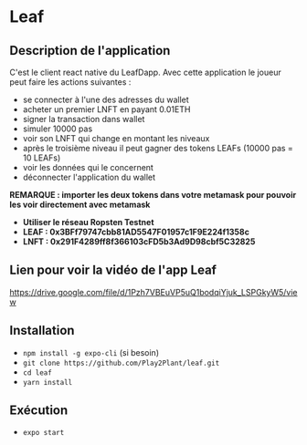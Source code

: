 # Leaf

## Description de l'application
C'est le client react native du LeafDapp. 
Avec cette application le joueur peut faire les actions suivantes :
  - se connecter à l'une des adresses du wallet
  - acheter un premier LNFT en payant 0.01ETH
  - signer la transaction dans wallet
  - simuler 10000 pas
  - voir son LNFT qui change en montant les niveaux
  - après le troisième niveau il peut gagner des tokens LEAFs (10000 pas = 10 LEAFs)
  - voir les données qui le concernent
  - déconnecter l'application du wallet
 
**REMARQUE : importer les deux tokens dans votre metamask pour pouvoir les voir directement avec metamask**
  - **Utiliser le réseau Ropsten Testnet** 
  - **LEAF : 0x3BFf79747cbb81AD5547F01957c1F9E224f1358c**
  - **LNFT : 0x291F4289ff8f366103cFD5b3Ad9D98cbf5C32825**

## Lien pour voir la vidéo de l'app Leaf
https://drive.google.com/file/d/1Pzh7VBEuVP5uQ1bodqiYjuk_LSPGkyW5/view

## Installation
- `npm install -g expo-cli` (si besoin)
- `git clone https://github.com/Play2Plant/leaf.git`
- `cd leaf`
- `yarn install`

## Exécution 
- `expo start`


